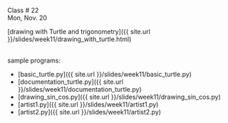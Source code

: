 
<div class="lecture1">



<div class="column_date">
<p markdown="block">

Class # 22 <br> 
Mon, Nov. 20

</p>
</div> 



<div class="column_materials" >
<p markdown="block">

[drawing with Turtle and trigonometry]({{ site.url }}/slides/week11/drawing_with_turtle.html) <br><br>

sample programs:<br>
- [basic_turtle.py]({{ site.url }}/slides/week11/basic_turtle.py)
- [documentation_turtle.py]({{ site.url }}/slides/week11/documentation_turtle.py)
- [drawing_sin_cos.py]({{ site.url }}/slides/week11/drawing_sin_cos.py)
- [artist1.py]({{ site.url }}/slides/week11/artist1.py)
- [artist2.py]({{ site.url }}/slides/week11/artist2.py)

 <br> 

</p>
</div>



<div class="column_assign">
<p markdown="block">

</p>
</div>

</div>
